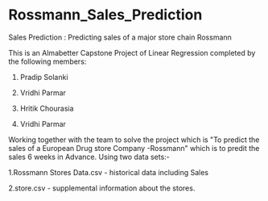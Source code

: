 # Rossmann_Sales_Prediction
Sales Prediction : Predicting sales of a major store chain Rossmann

This is an Almabetter Capstone Project of Linear Regression completed by the following members:

1. Pradip Solanki
 
2. Vridhi Parmar

3. Hritik Chourasia

4. Vridhi Parmar

Working together with the team to solve the project which is "To predict the sales of a European Drug store Company -Rossmann" which is to predit the sales 6 weeks in Advance. Using two data sets:-

1.Rossmann Stores Data.csv - historical data including Sales

2.store.csv - supplemental information about the stores.
